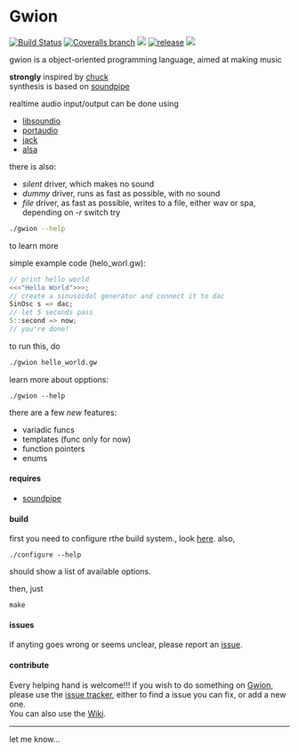 # Gwion
[![Build Status](https://travis-ci.org/fennecdjay/Gwion.svg?branch=dev)](https://travis-ci.org/fennecdjay/Gwion)
[![Coveralls branch](https://img.shields.io/coveralls/fennecdjay/Gwion/dev.svg)](https://coveralls.io/github/fennecdjay/Gwion?branch=dev)
![](http://b.repl.ca/v1/version-pre--pre--alpha-red.svg)
[![release](http://github-release-version.herokuapp.com/github/fennecdjay/Gwion/release.svg)](https://github.com/fennecdjay/Gwion/releases/latest)
![](https://img.shields.io/badge/language-C-yellowgreen.svg)  

gwion is a object-oriented programming language, aimed at making music

**strongly** inspired by [chuck](http://chuck.stanford.edu/)  
synthesis is based on [soundpipe](http://paulbatchelor.github.io/proj/soundpipe.html)  

realtime audio input/output can be done using  
*  [libsoundio](http://libsound.io/)  
*  [portaudio](http://portaudio.com/)  
*  [jack](http://jackaudio.org/)  
*  [alsa](http://alsa-project.org)

there is also:
*  *silent* driver, which makes no sound
*  *dummy* driver, runs as fast as possible, with no sound
*  *file* driver, as fast as possible, writes to a file, either wav or spa, depending on *-r* switch
try
 
```sh
./gwion --help
```

to learn more

simple example code (helo_worl.gw):

```cpp
// print hello world
<<<"Hello World">>>;
// create a sinusoidal generator and connect it to dac  
SinOsc s => dac;  
// let 5 seconds pass  
5::second => now;  
// you're done!
```
to run this, do

```sh
./gwion hello_world.gw
```

learn more about opptions:

```
./gwion --help
```


there are a few *new* features:  	
	
*  variadic funcs
*  templates (func only for now)
*  function pointers
*  enums

#### requires

* [soundpipe](https://github.com/PaulBatchelor/Soundpipe)

#### build

first you need to configure rthe build system., look [here](https://github.com/fennecdjay/Gwion/blob/dev/Configure.md).
also, 

```
./configure --help
```
should show a list of available options.

then, just
```
make
```

#### issues

if anyting goes wrong or seems unclear, please report an [issue](https://github.com/fennecdjay/Gwion/issues/new).  

#### contribute 

Every helping hand is welcome!!!
if you wish to do something on [Gwion](https://github.com/fennecdjay/Gwion), please use the [issue tracker](https://github.com/fennecdjay/Gwion/issues),
either to find a issue you can fix, or add a new one.  
You can also use the [Wiki](https://github.com/fennecdjay/Gwion/wiki).

---------

let me know...
